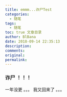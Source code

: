 ```yaml
---
title: emmm...诈尸Test
categories:
  - 随笔
tags:
  - 随笔
toc: true 文章目录
author: BlBana
date: 2018-09-14 22:35:13
description:
comments:
original:
permalink:
---
```

### 诈尸 ！！！
一年没更 。。。 我又回来了 。。。


<!-- more -->




